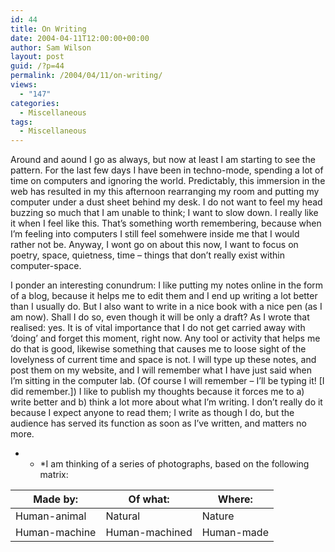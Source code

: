 ```yaml
---
id: 44
title: On Writing
date: 2004-04-11T12:00:00+00:00
author: Sam Wilson
layout: post
guid: /?p=44
permalink: /2004/04/11/on-writing/
views:
  - "147"
categories:
  - Miscellaneous
tags:
  - Miscellaneous
---
```

Around and aound I go as always, but now at least I am starting to see the pattern. For the last few days I have been in techno-mode, spending a lot of time on computers and ignoring the world. Predictably, this immersion in the web has resulted in my this afternoon rearranging my room and putting my computer under a dust sheet behind my desk. I do not want to feel my head buzzing so much that I am unable to think; I want to slow down. I really like it when I feel like this. That’s something worth remembering, because when I’m feeling into computers I still feel somehwere inside me that I would rather not be. Anyway, I wont go on about this now, I want to focus on poetry, space, quietness, time &#8211; things that don’t really exist within computer-space.

I ponder an interesting conundrum: I like putting my notes online in the form of a blog, because it helps me to edit them and I end up writing a lot better than I usually do. But I also want to write in a nice book with a nice pen (as I am now). Shall I do so, even though it will be only a draft? As I wrote that realised: yes. It is of vital importance that I do not get carried away with ‘doing’ and forget this moment, right now. Any tool or activity that helps me do that is good, likewise something that causes me to loose sight of the lovelyness of current time and space is not. I will type up these notes, and post them on my website, and I will remember what I have just said when I’m sitting in the computer lab. (Of course I will remember &#8211; I’ll be typing it! [I did remember.]) I like to publish my thoughts because it forces me to a) write better and b) think a lot more about what I’m writing. I don’t really do it because I expect anyone to read them; I write as though I do, but the audience has served its function as soon as I’ve written, and matters no more.

* * *I am thinking of a series of photographs, based on the following matrix:</p> 

| Made by:      | Of what:       | Where:     |
| ------------- | -------------- | ---------- |
| Human-animal  | Natural        | Nature     |
| Human-machine | Human-machined | Human-made |